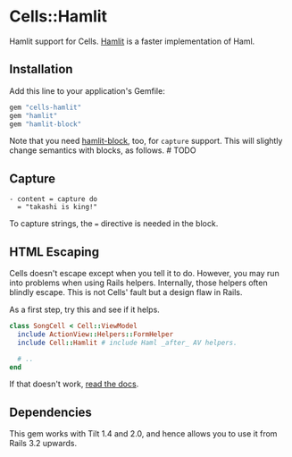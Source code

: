 # Cells::Hamlit

Hamlit support for Cells. [Hamlit](https://github.com/k0kubun/hamlit) is a faster implementation of Haml.


## Installation

Add this line to your application's Gemfile:

```ruby
gem "cells-hamlit"
gem "hamlit"
gem "hamlit-block"
```

Note that you need [hamlit-block](https://github.com/k0kubun/hamlit-block), too, for `capture` support. This will slightly change semantics with blocks, as follows. # TODO

## Capture

```haml
- content = capture do
  = "takashi is king!"
```

To capture strings, the `=` directive is needed in the block.

## HTML Escaping

Cells doesn't escape except when you tell it to do. However, you may run into problems when using Rails helpers. Internally, those helpers often blindly escape. This is not Cells' fault but a design flaw in Rails.

As a first step, try this and see if it helps.

```ruby
class SongCell < Cell::ViewModel
  include ActionView::Helpers::FormHelper
  include Cell::Hamlit # include Haml _after_ AV helpers.

  # ..
end
```

If that doesn't work, [read the docs](http://trailblazerb.org/gems/cells/cells4.html#html-escaping).

## Dependencies

This gem works with Tilt 1.4 and 2.0, and hence allows you to use it from Rails 3.2 upwards.
